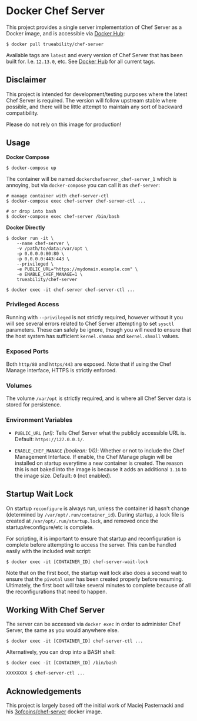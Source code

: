 # Docker Chef Server

This project provides a single server implementation of Chef Server as a 
Docker image, and is accessible via 
[Docker Hub](https://hub.docker.com/r/trueability/chef-server/):

```
$ docker pull trueability/chef-server
```

Available tags are `latest` and every version of Chef Server that has been 
built for.  I.e. `12.13.0`, etc.  See 
[Docker Hub](https://hub.docker.com/r/trueability/chef-server/) for all 
current tags.

## Disclaimer

This project is intended for development/testing purposes where the latest
Chef Server is required.  The version will follow upstream stable where 
possible, and there will be little attempt to maintain any sort of backward 
compatibility.

Please do not rely on this image for production!


## Usage

**Docker Compose**

```
$ docker-compose up
```

The container will be named `dockerchefserver_chef-server_1` which is 
annoying, but via `docker-compose` you can call it as `chef-server`:

```
# manage container with chef-server-ctl
$ docker-compose exec chef-server chef-server-ctl ...

# or drop into bash
$ docker-compose exec chef-server /bin/bash
```

**Docker Directly**

```
$ docker run -it \
    --name chef-server \
    -v /path/to/data:/var/opt \
    -p 0.0.0.0:80:80 \
    -p 0.0.0.0:443:443 \
    --privileged \
    -e PUBLIC_URL="https://mydomain.example.com" \
    -e ENABLE_CHEF_MANAGE=1 \
    trueability/chef-server

$ docker exec -it chef-server chef-server-ctl ...
```


### Privileged Access

Running with `--privileged` is not strictly required, however without
it you will see several errors related to Chef Server attempting to set 
`sysctl` parameters.  These can safely be ignore, though you will need to 
ensure that the host system has sufficient `kernel.shmmax` and 
`kernel.shmall` values.


### Exposed Ports

Both `http/80` and `https/443` are exposed.  Note that if using the Chef 
Manage interface, HTTPS is strictly enforced.


### Volumes

The volume `/var/opt` is strictly required, and is where all Chef Server data 
is stored for persistence.


### Environment Variables

 * `PUBLIC_URL` *(url)*: Tells Chef Server what the publicly accessible 
 URL is.  Default: `https://127.0.0.1/`.
 
 * `ENABLE_CHEF_MANAGE` *(boolean: 1/0)*: Whether or not to include the Chef 
 Management Interface.  If enable, the Chef Manage plugin will be installed 
 on startup everytime a new container is created.  The reason this is not 
 baked into the image is because it adds an additional `1.1G` to the image 
 size.  Default: `0` (not enabled).


## Startup Wait Lock

On startup `reconfigure` is always run, unless the container id hasn't change 
(determined by `/var/opt/.run/container_id`).  During startup, a lock 
file is created at `/var/opt/.run/startup.lock`, and removed once 
the startup/reconfigure/etc is complete.

For scripting, it is important to ensure that startup and reconfiguration is 
complete before attempting to access the server.  This can be handled easily 
with the included wait script:

```
$ docker exec -it [CONTAINER_ID] chef-server-wait-lock
```

Note that on the first boot, the startup wait lock also does a second wait to
ensure that the `pivotal` user has been created properly before resuming.  
Ultimately, the first boot will take several minutes to complete because of
all the reconfigurations that need to happen.


## Working With Chef Server

The server can be accessed via `docker exec` in order to administer Chef 
Server, the same as you would anywhere else.

```
$ docker exec -it [CONTAINER_ID] chef-server-ctl ...
```

Alternatively, you can drop into a BASH shell:

```
$ docker exec -it [CONTAINER_ID] /bin/bash

XXXXXXXX $ chef-server-ctl ...
```

## Acknowledgements

This project is largely based off the initial work of Maciej Pasternacki and
his [3ofcoins/chef-server](https://github.com/3ofcoins/docker-chef-server/)
docker image.

